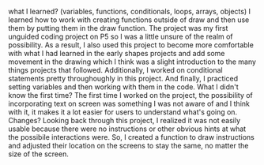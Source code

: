 what I learned? (variables, functions, conditionals, loops, arrays, objects)
I learned how to work with creating functions outside of draw and then use them by putting them in the draw function. The project was my first unguided coding project on P5 so I was a little unsure of the realm of possibility. As a result, I also used this project to become more comfortable with what I had learned in the early shapes projects and add some movement in the drawing which I think was a slight introduction to the many things projects that followed. Additionally, I worked on conditional statements pretty throughoughly in this project. And finally, I practiced setting variables and then working with them in the code. 
What I didn't know the first time?
The first time I worked on the project, the possibility of incorporating text on screen was something I was not aware of and I think with it, it makes it a lot easier for users to understand what's going on. 
Changes?
Looking back through this project, I realized it was not easily usable because there were no instructions or other obvious hints at what the possibile interactions were. So, I created a function to draw instructions and adjusted their location on the screens to stay the same, no matter the size of the screen. 
